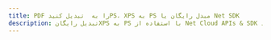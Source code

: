 ---title: PDF را به  تبدیل کنیدPS، XPS به PS مبدل رایگان یا Net SDKdescription: تبدیل رایگانXPS به PS با استفاده از Net Cloud APIs & SDK همچنین اسناد PDF را در Cloud ایجاد، ویرایش و رندر کنید.---